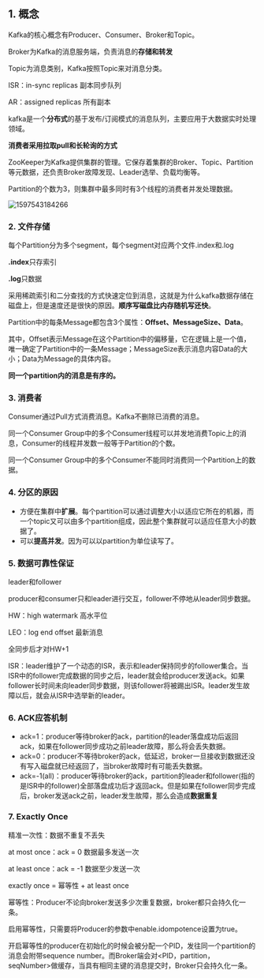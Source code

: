 ## 1. 概念 

Kafka的核心概念有Producer、Consumer、Broker和Topic。

Broker为Kafka的消息服务端，负责消息的**存储和转发**

Topic为消息类别，Kafka按照Topic来对消息分类。

ISR：in-sync replicas 副本同步队列

AR：assigned replicas 所有副本

kafka是一个**分布式**的基于发布/订阅模式的消息队列，主要应用于大数据实时处理领域。

**消费者采用拉取pull和长轮询的方式**

ZooKeeper为Kafka提供集群的管理。它保存着集群的Broker、Topic、Partition等元数据，还负责Broker故障发现、Leader选举、负载均衡等。

Partition的个数为3，则集群中最多同时有3个线程的消费者并发处理数据。

![1597543184266](C:\Users\Yao\AppData\Local\Temp\1597543184266.png)

### 2. 文件存储

每个Partition分为多个segment，每个segment对应两个文件.index和.log

**.index**只存索引

**.log**只数据

采用稀疏索引和二分查找的方式快速定位到消息，这就是为什么kafka数据存储在磁盘上，但是速度还是很快的原因。**顺序写磁盘比内存随机写还快**。

Partition中的每条Message都包含3个属性：**Offset、MessageSize、Data**。

其中，Offset表示Message在这个Partition中的偏移量，它在逻辑上是一个值，唯一确定了Partition中的一条Message；MessageSize表示消息内容Data的大小；Data为Message的具体内容。

**同一个partition内的消息是有序的。**



### 3. 消费者

Consumer通过Pull方式消费消息。Kafka不删除已消费的消息。

同一个Consumer Group中的多个Consumer线程可以并发地消费Topic上的消息，Consumer的线程并发数一般等于Partition的个数。

同一个Consumer Group中的多个Consumer不能同时消费同一个Partition上的数据。



### 4. 分区的原因

- 方便在集群中**扩展**。每个partition可以通过调整大小以适应它所在的机器，而一个topic又可以由多个partition组成，因此整个集群就可以适应任意大小的数据了。
- 可以**提高并发**。因为可以以partition为单位读写了。

### 5. 数据可靠性保证

leader和follower

producer和consumer只和leader进行交互，follower不停地从leader同步数据。

HW：high watermark 高水平位

LEO：log end offset 最新消息

全同步后才对HW+1

ISR：leader维护了一个动态的ISR，表示和leader保持同步的follower集合。当ISR中的follower完成数据的同步之后，leader就会给producer发送ack。如果follower长时间未向leader同步数据，则该follower将被踢出ISR。leader发生故障以后，就会从ISR中选举新的leader。

### 6. ACK应答机制

- ack=1：producer等待broker的ack，partition的leader落盘成功后返回ack，如果在follower同步成功之前leader故障，那么将会丢失数据。
- ack=0：producer不等待broker的ack，低延迟，broker一旦接收到数据还没有写入磁盘就已经返回了，当broker故障时有可能丢失数据。
- ack=-1(all)：producer等待broker的ack，partition的leader和follower(指的是ISR中的follower)全部落盘成功后才返回ack。但是如果在follower同步完成后，broker发送ack之前，leader发生故障，那么会造成**数据重复**

### 7. Exactly Once

精准一次性：数据不重复不丢失

at most once：ack = 0 数据最多发送一次

at least once：ack = -1 数据至少发送一次

exactly once = 幂等性 + at least once

幂等性：Producer不论向broker发送多少次重复数据，broker都只会持久化一条。

启用幂等性，只需要将Producer的参数中enable.idompotence设置为true。

开启幂等性的producer在初始化的时候会被分配一个PID，发往同一个partition的消息会附带sequence number。而Broker端会对<PID，partition，seqNumber>做缓存，当具有相同主键的消息提交时，Broker只会持久化一条。

